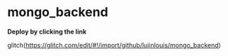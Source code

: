 # mongo_backend

**Deploy by clicking the link**

glitch(https://glitch.com/edit/#!/import/github/lujinlouis/mongo_backend)